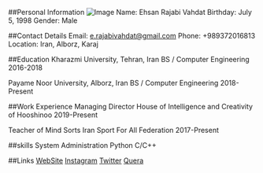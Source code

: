 ##Personal Information
![Image]()
Name: Ehsan Rajabi Vahdat
Birthday: July 5, 1998
Gender: Male

##Contact Details
Email: e.rajabivahdat@gmail.com
Phone: +989372016813
Location: Iran, Alborz, Karaj

##Education
Kharazmi University, Tehran, Iran
BS / Computer Engineering 2016-2018

Payame Noor University, Alborz, Iran
BS / Computer Engineering 2018-Present

##Work Experience
Managing Director
House of Intelligence and Creativity of Hooshinoo 2019-Present

Teacher of Mind Sorts
Iran Sport For All Federation 2017-Present

##skills
System Administration
Python
C/C++

##Links
[WebSite](http://ehsanrajabivahdat.ir)
[Instagram](http://instagram.com/ehsanrajabivahdat)
[Twitter](http://twitter.com/rajabivahdat)
[Quera](https://quera.ir/profile/ehsan.rubikk2020)
